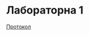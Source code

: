 # Лабораторна 1
[Протокол](https://docs.google.com/document/d/1yt6MXeQzefX3BTKKRceegldmaVqVYxHu/edit?usp=sharing&ouid=117527334131210020227&rtpof=true&sd=true)
